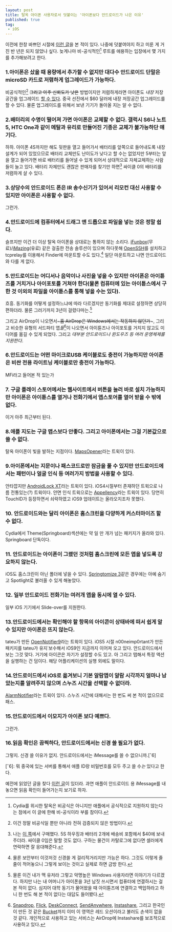```yaml
---
layout: post
title: 탈옥 아이폰 사용자로서 덧붙이는 '아이폰보다 안드로이드가 나은 이유'
published: true
tag:
 - iOS
---
```


이전에 한창 바쁘던 시절에 [이런 글](https://purengom.com/2015/11/20/is-android-better-than-iphone/)을 본 적이 있다. 나중에 덧붙여야지 하고 미룬 게 거진 반 년은 되지 않았나 싶다. 늦게나마 비-공식적인[^1] 루트를 애용하는 입장에서 몇 가지를 추가해보려고 한다.

[^1]: Cydia를 위시한 탈옥은 비공식은 아니지만 애플에서 공식적으로 지원하지 않는다는 점에서 이 글에 한해 비-공식이라 부를 참이다.

### 1.아이폰은 샀을 때 용량에서 추가할 수 없지만 대다수 안드로이드 단말은 microSD 카드로 저렴하게 업그레이드가 가능하다.

비공식적인[^2] ~~그리고 아주 신뢰도가 낮은~~ 방법이지만 저렴하게라면 아이폰도 *내장* 저장공간을 업그레이드 [할 수 있다](https://www.youtube.com/watch?v=2bGb5AOwp44). 중국 선진에서 $60 달러에 내장 저장공간 업그레이드를 할 수 있다. 물론 업그레이드를 위해서 보낸 기기가 돌아올 지는 알 수 없다.

[^2]: 이건 정말 비공식일 뿐만 아니라 전혀 검증되지 않은 방법이다.

### 2.배터리의 수명이 떨어져 가면 아이폰은 교체할 수 없다. 갤럭시 S6나 노트 5, HTC One과 같이 메탈과 유리로 만들어진 기종은 교체가 불가능하단 얘기다.

하하. 아이폰 4S까지만 해도 뒷판을 열고 들어가서 배터리를 앞쪽으로 들어내도록 내장 설계가 되어 있었으므로 배터리 교체만도 난이도가 낮다고 할 수는 없었지만 5부터는 앞을 열고 들어가면 바로 배터리를 들어낼 수 있게 되어서 상대적으로 자체교체하는 사람들이 늘고 있다. 배터리 자체만도 괜찮은 판매자를 찾기만 하면[^3] 싸이클 0의 배터리를 저렴하게 살 수 있다.

[^3]: 나는 [이 쪽](http://ko.aliexpress.com/store/318039)에서 구매했다. 5S 하우징과 배터리 2개에 배송비 포함헤서 $40에 보내주더라. 싸이클 0임은 말할 것도 없다. 구하는 물건이 카탈로그에 없다면 셀러에게 연락하면 잘 응대해준다.

### 3.상당수의 안드로이드 폰은 IR 송수신기가 있어서 리모컨 대신 사용할 수 있지만 아이폰은 사용할 수 없다.

그런가.

### 4.안드로이드에 컴퓨터에서 드래그 앤 드롭으로 파일을 넣는 것은 정말 쉽다.

슬프지만 이건 더 이상 탈옥 아이폰을 상대로는 통하지 않는 소리다. [iFunbox](http://i-funbox.com)(무료)/[iMazing](https://imazing.com)(유료) 같은 걸출한 전송 솔루션이 있으며 하다못해 [OpenSSH](https://cydia.saurik.com/openssh.html)를 설치하고 tcprelay를 이용해서 Finder에 마운트할 수도 있다.[^4] 일단 마운트하고 나면 안드로이드와 다를 게 없다.

[^4]: 물론 보안부터 이것저것 신경쓸 게 걸리적거리지만 가능은 하다. 그것도 이렇게 줄줄이 적어놓으니 그렇게 보이는 것이고 실제로 하면 금방 한다.

### 5.안드로이드는 어디서나 음악이나 사진을 넣을 수 있지만 아이폰은 아이튠즈를 거치거나 아이포토를 거쳐야 한다(물론 컴퓨터에 있는 아이튠스에서 구한 것 이외의 파일을 아이튠스를 통해 넣을 수는 있다).

흐흥. 동기화를 어떻게 설정하느냐에 따라 다르겠지만 동기화를 제대로 설정하면 상당히 편하더라. 물론 그러기까지 3년이 걸렸다마는.[^5]

그리고 AirDrop이 나오면서~~~흠 AirDrop은 Windows에서는 작동하지 않던가~~~, 그리고 비슷한 유형의 서드파티 앱*들*[^6]이 나오면서 아이튠즈나 아이포토를 거치지 않고도 미디어를 옮길 수 있게 되었다. 그리고 *대부분 안드로이드나 윈도우즈 등 여러 운영체제를 지원한다*.

[^5]: 물론 이건 내가 맥 유저라 그렇고 악명높은 Windows 사용자라면 이야기가 다르겠다. 하지만 나는 내 어머니가 아이폰을 3년 남짓 쓰시면서 컴퓨터에 연결하시는 걸 본 적이 없다. 심지어 대학 동기가 물어왔을 때 아이튠즈에 연결하고 백업하라고 하니 한 번도 해 본 적이 없다는 대답도 들어봤다.
[^6]: [Snapdrop](https://snapdrop.net), [Flick](http://getflick.io), [DeskConnect](https://itunes.apple.com/kr/app/deskconnect/id642220194?mt=12), [SendAnywhere](https://send-anywhere.com), [Instashare](http://instashareapp.com), 그리고 한국인이 만든 것 같은 [Bucket](https://bucket.to)까지 이미 이 영역은 레드 오션이라고 불러도 손색이 없을 것 같다. 개인적으로 사용하고 있는 서비스는 AirDrop에 Instashare를 보조적으로 사용하고 있다.

### 6.안드로이드는 어떤 마이크로USB 케이블로도 충전이 가능하지만 아이폰은 비싼 전용 라이트닝 케이블로만 충전이 가능하다.

MFi라고 들어본 적 있는가

### 7. 구글 플레이 스토어에서는 웹사이트에서 버튼을 눌러 바로 설치 가능하지만 아이폰은 아이튠스를 열거나 전화기에서 앱스토어를 열어 받을 수 밖에 없다.

이거 아주 최근부터 된다.

### 8.애플 지도는 구글 맵스보다 안좋다. 그리고 아이폰에서는 그걸 기본값으로 쓸 수 없다.

탈옥 아이폰이 빛을 발하는 지점이다. [MapsOpener](http://cydia.saurik.com/package/ws.hbang.mapsopener/)라는 트윅이 있다.

### 9.아이폰에서는 지문이나 패스코드로만 잠금을 풀 수 있지만 안드로이드에서는 패턴이나 얼굴 인식 등 여러가지 방법을 사용할 수 있다.

안타깝지만 [AndroidLock XT](http://cydia.saurik.com/package/com.zmaster.androidlockxt/)라는 트윅이 있다. iOS4시절부터 존재하던 트윅으로 나름 전통있는(?) 트윅이다. 안면 인식 트윅으로는 [Appellency](http://cydia.saurik.com/package/org.thebigboss.appellancy/)라는 트윅이 있다. 당연히 TouchID가 등장하면서 쇠락하였고 iOS9 업데이트는 올라오지조차 못했다.

### 10. 안드로이드와는 달리 아이폰은 홈스크린을 다양하게 커스터마이즈 할 수 없다.

Cydia에서 Theme(Springboard)섹션에는 약 일 만 개가 넘는 패키지가 올라와 있다. Springboard 단독이다.

### 11. 안드로이드는 아이폰이 그랬던 것처럼 홈스크린에 모든 앱을 넣도록 강요하지 않는다.

iOS도 홈스크린이 아닌 폴더에 넣을 수 있다. [Springtomize 3](http://cydia.saurik.com/package/com.filippobiga.springtomize3/)같은 경우에는 아예 숨기고 Spotlight로 불러올 수 있게 해놓았다.

### 12. 일부 안드로이드 전화기는 여러개 앱을 동시에 열 수 있다.

일부 iOS 기기에서 Slide-over를 지원한다.

### 13.안드로이드에서는 확인해야 할 항목의 아이콘이 상태바에 떠서 쉽게 알 수 있지만 아이폰은 뜨지 않는다.

tateu가 만든 [OpenNotifier9](https://cydia.saurik.com/api/share#?source=http://tateu.net/repo/&package=net.tateu.opennotifier)라는 트윅이 있다. iOS5 시절 n00neimp0rtant가 만든 패키지를 tateu가 유지˙보수해서 iOS9인 지금까지 이어져 오고 있다. 안드로이드에서 보는 그것 맞다. 거기에 아이콘은 자기가 설정할 수도 있고. 아 그리고 탭해서 특정 액션을 실행하는 건 덤이다. 해당 어플리케이션의 실행 외에도 말이다.

### 14.안드로이드에서 iOS로 옮겨보니 기본 알람앱이 알람 시각까지 얼마나 남았는지를 알려주지 않으며 스누즈 시간을 선택할 수 없더라.

[AlarmNotifier](http://cydia.saurik.com/package/com.joshdoctors.alarmnotifier/)라는 트윅이 있다. 스누즈 시간에 대해서는 한 번도 써 본 적이 없으므로 패스.

### 15.안드로이드에서 이모지가 아이폰 보다 예쁘다.

그런가.

### 16.읽음 확인은 끔찍하다, 안드로이드에서는 신경 쓸 필요가 없다.

그렇지. 신경 쓸 이유가 없지. 안드로이드에서는 iMessage를 쓸 수 없으니까.[ˆ6]

[ˆ6]: 뭐 중국에 있는 서버를 통해서 애플 ID랑 비밀번호를 모두 주고 쓸 수*는* 있다고 한다.

예전에 읽었던 글을 찾다 [이런 글](http://thehackernews.com/2016/02/apple-iMessage-for-android.html)이 있더라. 과연 애플이 안드로이드 용 iMessage를 내놓으면 읽음 확인이 들어가는지 보기로 하자.
